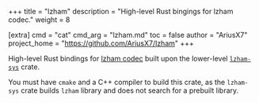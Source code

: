 +++
title = "lzham"
description = "High-level Rust bingings for lzham codec."
weight = 8

[extra]
cmd = "cat"
cmd_arg = "lzham.md"
toc = false
author = "AriusX7"
project_home = "https://github.com/AriusX7/lzham"
+++

High-level Rust bindings for [lzham codec][lzham] built upon the lower-level [`lzham-sys`] crate.

You must have `cmake` and a C++ compiler to build this crate, as the `lzham-sys` crate builds `lzham` library and does not search for a prebuilt library.

[lzham]: https://github.com/richgel999/lzham_codec
[`lzham-sys`]: https://github.com/AriusX7/lzham-sys
